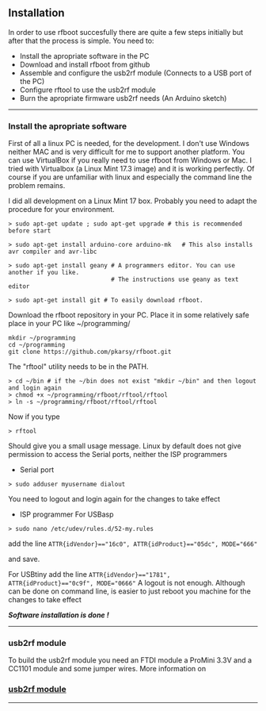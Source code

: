 ## Installation

In order to use rfboot succesfully there are quite a few steps initially but after that
the process is simple.
You need to:
- Install the apropriate software in the PC
- Download and install rfboot from github
- Assemble and configure the usb2rf module (Connects to a USB port of the PC)
- Configure rftool to use the usb2rf module
- Burn the apropriate firmware usb2rf needs (An Arduino sketch)


***

### Install the apropriate software
First of all a linux PC is needed, for the development. I don't use Windows neither MAC
and is very difficult for me to support another platform. You can use VirtualBox if
you really need to use rfboot from Windows or Mac. 
I tried with Virtualbox (a Linux Mint 17.3 image) and it is working perfectly.
Of course if you are unfamiliar with linux and especially the command line the problem
remains.

I did all development on a Linux Mint 17 box. Probably you need to adapt the procedure
for your environment.

```
> sudo apt-get update ; sudo apt-get upgrade # this is recommended before start

> sudo apt-get install arduino-core arduino-mk   # This also installs avr compiler and avr-libc

> sudo apt-get install geany # A programmers editor. You can use another if you like.
                             # The instructions use geany as text editor

> sudo apt-get install git # To easily download rfboot.
```

Download the rfboot repository in your PC. Place it in some relatively safe place in your
PC like ~/programming/

```
mkdir ~/programming
cd ~/programming
git clone https://github.com/pkarsy/rfboot.git
```
The "rftool" utility needs to be in the PATH.
```
> cd ~/bin # if the ~/bin does not exist "mkdir ~/bin" and then logout and login again
> chmod +x ~/programming/rfboot/rftool/rftool
> ln -s ~/programming/rfboot/rftool/rftool
```
Now if you type
```
> rftool
```
Should give you a small usage message. Linux by default does not give permission to
access the Serial ports, neither the ISP programmers
- Serial port
```
> sudo adduser myusername dialout
```
You need to logout and login again for the changes to take effect
- ISP programmer
For USBasp
```
> sudo nano /etc/udev/rules.d/52-my.rules
```
add the line
```ATTR{idVendor}=="16c0", ATTR{idProduct}=="05dc", MODE="666"```

and save.

For USBtiny add the line
```ATTR{idVendor}=="1781", ATTR{idProduct}=="0c9f", MODE="0666"```
A logout is not enough. Although can be done on command line, is easier to just reboot
you machine for the changes to take effect

***Software installation is done !***

***

### usb2rf module

To build the usb2rf module you need an FTDI module a ProMini 3.3V and a CC1101 module and some jumper wires.
More information on 
### [usb2rf module](Building-the-usb2rf-module.md)

***



